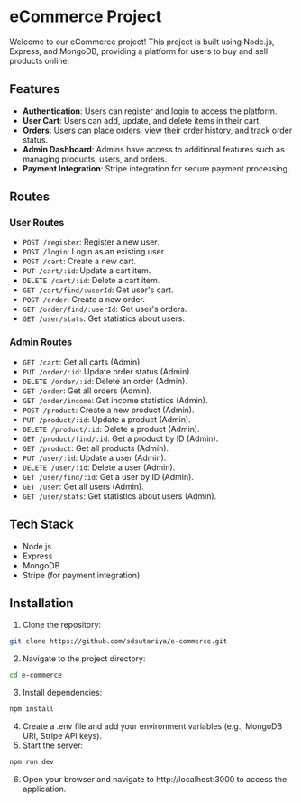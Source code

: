 # eCommerce Project

Welcome to our eCommerce project! This project is built using Node.js, Express, and MongoDB, providing a platform for users to buy and sell products online.

## Features

- **Authentication**: Users can register and login to access the platform.
- **User Cart**: Users can add, update, and delete items in their cart.
- **Orders**: Users can place orders, view their order history, and track order status.
- **Admin Dashboard**: Admins have access to additional features such as managing products, users, and orders.
- **Payment Integration**: Stripe integration for secure payment processing.

## Routes

### User Routes

- `POST /register`: Register a new user.
- `POST /login`: Login as an existing user.
- `POST /cart`: Create a new cart.
- `PUT /cart/:id`: Update a cart item.
- `DELETE /cart/:id`: Delete a cart item.
- `GET /cart/find/:userId`: Get user's cart.
- `POST /order`: Create a new order.
- `GET /order/find/:userId`: Get user's orders.
- `GET /user/stats`: Get statistics about users.

### Admin Routes

- `GET /cart`: Get all carts (Admin).
- `PUT /order/:id`: Update order status (Admin).
- `DELETE /order/:id`: Delete an order (Admin).
- `GET /order`: Get all orders (Admin).
- `GET /order/income`: Get income statistics (Admin).
- `POST /product`: Create a new product (Admin).
- `PUT /product/:id`: Update a product (Admin).
- `DELETE /product/:id`: Delete a product (Admin).
- `GET /product/find/:id`: Get a product by ID (Admin).
- `GET /product`: Get all products (Admin).
- `PUT /user/:id`: Update a user (Admin).
- `DELETE /user/:id`: Delete a user (Admin).
- `GET /user/find/:id`: Get a user by ID (Admin).
- `GET /user`: Get all users (Admin).
- `GET /user/stats`: Get statistics about users (Admin).

## Tech Stack

- Node.js
- Express
- MongoDB
- Stripe (for payment integration)

## Installation

1. Clone the repository:
```bash
git clone https://github.com/sdsutariya/e-commerce.git
```
2. Navigate to the project directory:
```bash
cd e-commerce
```
3. Install dependencies:
```bash
npm install
```
4. Create a .env file and add your environment variables (e.g., MongoDB URI, Stripe API keys).
5. Start the server:
```bash
npm run dev
```
6. Open your browser and navigate to http://localhost:3000 to access the application.
